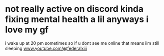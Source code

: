 # not really active on discord kinda fixing mental health a lil anyways i love my gf
i wake up at 20 pm sometimes so if u dont see me online that means iim still sleeping
www.youtube.com/@federalxiii

